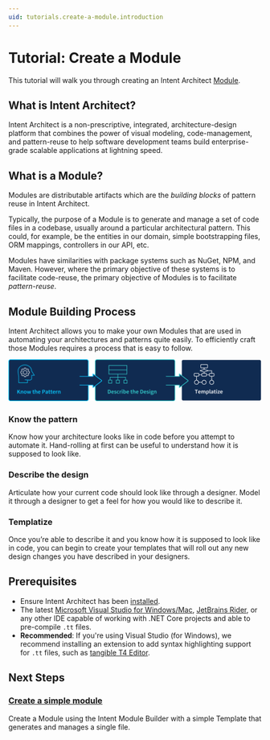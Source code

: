 ```yaml
---
uid: tutorials.create-a-module.introduction
---
```

# Tutorial: Create a Module

This tutorial will walk you through creating an Intent Architect [Module](xref:modules.about-modules).

## What is Intent Architect?

Intent Architect is a non-prescriptive, integrated, architecture-design platform that combines the power of visual modeling, code-management, and pattern-reuse to help software development teams build enterprise-grade scalable applications at lightning speed.

## What is a Module?

Modules are distributable artifacts which are the _building blocks_ of pattern reuse in Intent Architect.

Typically, the purpose of a Module is to generate and manage a set of code files in a codebase, usually around a particular architectural pattern. This could, for example, be the entities in our domain, simple bootstrapping files, ORM mappings, controllers in our API, etc.

Modules have similarities with package systems such as NuGet, NPM, and Maven. However, where the primary objective of these systems is to facilitate code-reuse, the primary objective of Modules is to facilitate _pattern-reuse_.

## Module Building Process

Intent Architect allows you to make your own Modules that are used in automating your architectures and patterns quite easily. To efficiently craft those Modules requires a process that is easy to follow.

![Module Building Process](images/module-building-process.png)

### Know the pattern

Know how your architecture looks like in code before you attempt to automate it. Hand-rolling at first can be useful to understand how it is supposed to look like.

### Describe the design

Articulate how your current code should look like through a designer. Model it through a designer to get a feel for how you would like to describe it.

### Templatize

Once you’re able to describe it and you know how it is supposed to look like in code, you can begin to create your templates that will roll out any new design changes you have described in your designers.

## Prerequisites

- Ensure Intent Architect has been [installed](xref:getting-started.get-the-application).
- The latest [Microsoft Visual Studio for Windows/Mac](https://visualstudio.microsoft.com/), [JetBrains Rider](https://www.jetbrains.com/rider/download/), or any other IDE capable of working with .NET Core projects and able to pre-compile `.tt` files.
- **Recommended**: If you're using Visual Studio (for Windows), we recommend installing an extension to add syntax highlighting support for `.tt` files, such as [tangible T4 Editor](https://t4-editor.tangible-engineering.com/T4-Editor-Visual-T4-Editing.html).

## Next Steps

### [Create a simple module](xref:tutorials.create-a-module.create-a-simple-module)

Create a Module using the Intent Module Builder with a simple Template that generates and manages a single file.
